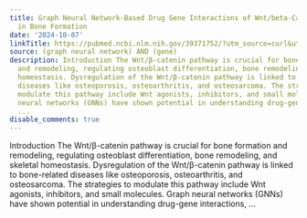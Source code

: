 ```yaml
---
title: Graph Neural Network-Based Drug Gene Interactions of Wnt/beta-Catenin Pathway
  in Bone Formation
date: '2024-10-07'
linkTitle: https://pubmed.ncbi.nlm.nih.gov/39371752/?utm_source=curl&utm_medium=rss&utm_campaign=pubmed-2&utm_content=1x5bM_TNL8gjogAcnslpo2s2PbDe-61JVM2h9yowOYSiZ7Dkrt&fc=20220919211934&ff=20241008201237&v=2.18.0.post9+e462414
source: (graph neural network) AND (gene)
description: Introduction The Wnt/β-catenin pathway is crucial for bone formation
  and remodeling, regulating osteoblast differentiation, bone remodeling, and skeletal
  homeostasis. Dysregulation of the Wnt/β-catenin pathway is linked to bone-related
  diseases like osteoporosis, osteoarthritis, and osteosarcoma. The strategies to
  modulate this pathway include Wnt agonists, inhibitors, and small molecules. Graph
  neural networks (GNNs) have shown potential in understanding drug-gene interactions,
  ...
disable_comments: true
---
```

Introduction The Wnt/β-catenin pathway is crucial for bone formation and remodeling, regulating osteoblast differentiation, bone remodeling, and skeletal homeostasis. Dysregulation of the Wnt/β-catenin pathway is linked to bone-related diseases like osteoporosis, osteoarthritis, and osteosarcoma. The strategies to modulate this pathway include Wnt agonists, inhibitors, and small molecules. Graph neural networks (GNNs) have shown potential in understanding drug-gene interactions, ...